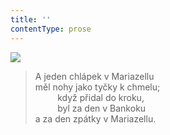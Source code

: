 ```yaml
---
title: ''
contentType: prose
---
```


![](../Images/022.jpg)

> A jeden chlápek v Mariazellu  
> měl nohy jako tyčky k chmelu;  
>          když přidal do kroku,  
>          byl za den v Bankoku  
> a za den zpátky v Mariazellu.
